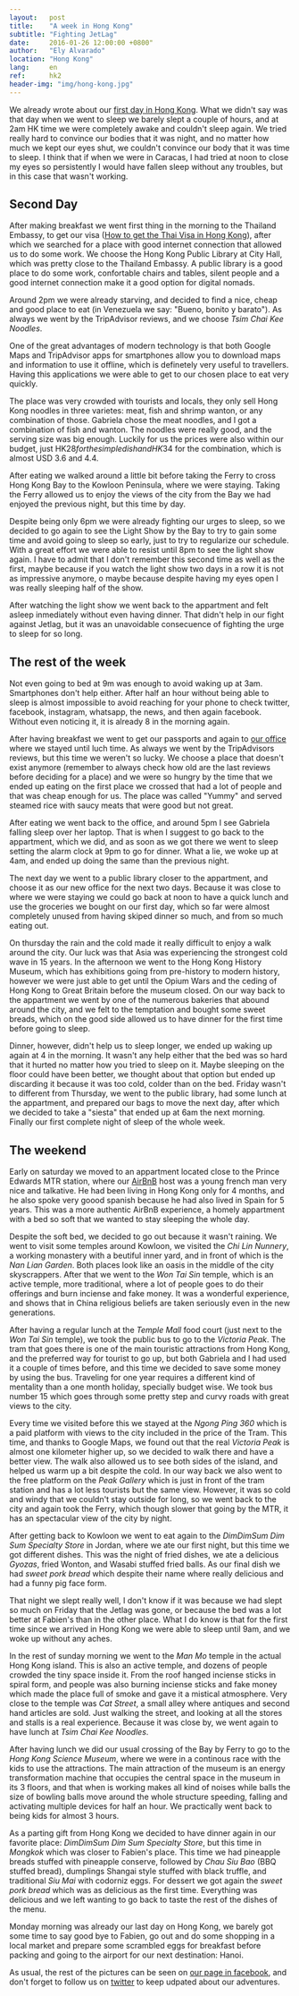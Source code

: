 ```yaml
---
layout:   post
title:    "A week in Hong Kong"
subtitle: "Fighting JetLag"
date:     2016-01-26 12:00:00 +0800"
author:   "Ely Alvarado"
location: "Hong Kong"
lang:     en
ref:      hk2
header-img: "img/hong-kong.jpg"
---
```

We already wrote about our <a href='/2016/01/18/first-day-in-hong-kong/'>first day in Hong Kong</a>. What we didn't say was that day when we went to sleep we barely slept a couple of hours, and at 2am HK time we were completely awake and couldn't sleep again. We tried really hard to convince our bodies that it was night, and no matter how much we kept our eyes shut, we couldn't convince our body that it was time to sleep. I think that if when we were in Caracas, I had tried at noon to close my eyes so persistently I would have fallen sleep without any troubles, but in this case that wasn't working.

## Second Day
After making breakfast we went first thing in the morning to the Thailand Embassy, to get our visa (<a href='/2016/01/20/how-to-get-the-thai-visa/'>How to get the Thai Visa in Hong Kong</a>), after which we searched for a place with good internet connection that allowed us to do some work. We choose the Hong Kong Public Library at City Hall, which was pretty close to the Thailand Embassy. A public library is a good place to do some work, confortable chairs and tables, silent people and a good internet connection make it a good option for digital nomads.

Around 2pm we were already starving, and decided to find a nice, cheap and good place to eat (in Venezuela we say: "Bueno, bonito y barato"). As always we went by the TripAdvisor reviews, and we choose _Tsim Chai Kee Noodles_.

One of the great advantages of modern technology is that both Google Maps and TripAdvisor apps for smartphones allow you to download maps and information to use it offline, which is definetely very useful to travellers. Having this applications we were able to get to our chosen place to eat very quickly.

The place was very crowded with tourists and locals, they only sell Hong Kong noodles in three varietes: meat, fish and shrimp wanton, or any combination of those. Gabriela chose the meat noodles, and I got a combination of fish and wanton. The noodles were really good, and the serving size was big enough. Luckily for us the prices were also within our budget, just HK$28 for the simple dish and HK$34 for the combination, which is almost USD 3.6 and 4.4.

After eating we walked around a little bit before taking the Ferry to cross Hong Kong Bay to the Kowloon Peninsula, where we were staying. Taking the Ferry allowed us to enjoy the views of the city from the Bay we had enjoyed the previous night, but this time by day.

Despite being only 6pm we were already fighting our urges to sleep, so we decided to go again to see the Light Show by the Bay to try to gain some time and avoid going to sleep so early, just to try to regularize our schedule. With a great effort we were able to resist until 8pm to see the light show again. I have to admit that I don't remember this second time as well as the first, maybe because if you watch the light show two days in a row it is not as impressive anymore, o maybe because despite having my eyes open I was really sleeping half of the show.

After watching the light show we went back to the appartment and felt asleep inmediately without even having dinner. That didn't help in our fight against Jetlag, but it was an unavoidable consecuence of fighting the urge to sleep for so long.

## The rest of the week
Not even going to bed at 9m was enough to avoid waking up at 3am. Smartphones don't help either. After half an hour without being able to sleep is almost impossible to avoid reaching for your phone to check twitter, facebook, instagram, whatsapp, the news, and then again facebook. Without even noticing it, it is already 8 in the morning again.

After having breakfast we went to get our passports and again to <a href="https://www.hkpl.gov.hk/en/locations/central-and-western/library/city-hall.html" target="_blank" >our office</a> where we stayed until luch time. As always we went by the TripAdvisors reviews, but this time we weren't so lucky. We choose a place that doesn't exist anymore (remember to always check how old are the last reviews before deciding for a place) and we were so hungry by the time that we ended up eating on the first place we crossed that had a lot of people and that was cheap enough for us. The place was called "Yummy" and served steamed rice with saucy meats that were good but not great.

After eating we went back to the office, and around 5pm I see Gabriela falling sleep over her laptop. That is when I suggest to go back to the appartment, which we did, and as soon as we got there we went to sleep setting the alarm clock at 9pm to go for dinner. What a lie, we woke up at 4am, and ended up doing the same than the previous night.

The next day we went to a public library closer to the appartment, and choose it as our new office for the next two days. Because it was close to where we were staying we could go back at noon to have a quick lunch and use the groceries we bought on our first day, which so far were almost completely unused from having skiped dinner so much, and from so much eating out.

On thursday the rain and the cold made it really difficult to enjoy a walk around the city. Our luck was that Asia was experiencing the strongest cold wave in 15 years. In the afternoon we went to the Hong Kong History Museum, which has exhibitions going from pre-history to modern history, however we were just able to get until the Opium Wars and the ceding of Hong Kong to Great Britain before the museum closed. On our way back to the appartment we went by one of the numerous bakeries that abound around the city, and we felt to the temptation and bought some sweet breads, which on the good side allowed us to have dinner for the first time before going to sleep.

Dinner, however, didn't help us to sleep longer, we ended up waking up again at 4 in the morning. It wasn't any help either that the bed was so hard that it hurted no matter how you tried to sleep on it. Maybe sleeping on the floor could have been better, we thought about that option but ended up discarding it because it was too cold, colder than on the bed. Friday wasn't to different from Thursday, we went to the public library, had some lunch at the appartment, and prepared our bags to move the next day, after which we decided to take a "siesta" that ended up at 6am the next morning. Finally our first complete night of sleep of the whole week.

## The weekend
Early on saturday we moved to an appartment located close to the Prince Edwards MTR station, where our <a href="www.airbnb.com/c/ealvarado?s=8">AirBnB</a> host was a young french man very nice and talkative. He had been living in Hong Kong only for 4 months, and he also spoke very goood spanish because he had also lived in Spain for 5 years. This was a more authentic AirBnB experience, a homely appartment with a bed so soft that we wanted to stay sleeping the whole day.

Despite the soft bed, we decided to go out because it wasn't raining. We went to visit some temples around Kowloon, we visited the _Chi Lin Nunnery_, a working monastery with a beutiful inner yard, and in front of which is the _Nan Lian Garden_. Both places look like an oasis in the middle of the city skyscrappers. After that we went to the _Won Tai Sin_ temple, which is an active temple, more traditional, where a lot of people goes to do their offerings and burn inciense and fake money. It was a wonderful experience, and shows that in China religious beliefs are taken seriously even in the new generations.

After having a regular lunch at the _Temple Mall_ food court (just next to the _Won Tai Sin_ temple), we took the public bus to go to the _Victoria Peak_. The tram that goes there is one of the main touristic attractions from Hong Kong, and the preferred way for tourist to go up, but both Gabriela and I had used it a couple of times before, and this time we decided to save some money by using the bus. Traveling for one year requires a different kind of mentality than a one month holiday, specially budget wise. We took bus number 15 which goes through some pretty step and curvy roads with great views to the city.

Every time we visited before this we stayed at the _Ngong Ping 360_ which is a paid platform with views to the city included in the price of the Tram. This time, and thanks to Google Maps, we found out that the real _Victoria Peak_ is almost one kilometer higher up, so we decided to walk there and have a better view. The walk also allowed us to see both sides of the island, and helped us warm up a bit despite the cold. In our way back we also went to the free platform on the _Peak Gallery_ which is just in front of the tram station and has a lot less tourists but the same view. However, it was so cold and windy that we couldn't stay outside for long, so we went back to the city and again took the Ferry, which though slower that going by the MTR, it has an spectacular view of the city by night.

After getting back to Kowloon we went to eat again to the _DimDimSum Dim Sum Specialty Store_ in Jordan, where we ate our first night, but this time we got different dishes. This was the night of fried dishes, we ate a delicious _Gyozas_, fried Wonton, and Wasabi stuffed fried balls. As our final dish we had _sweet pork bread_ which despite their name where really delicious and had a funny pig face form.

That night we slept really well, I don't know if it was because we had slept so much on Friday that the Jetlag was gone, or because the bed was a lot better at Fabien's than in the other place. What I do know is that for the first time since we arrived in Hong Kong we were able to sleep until 9am, and we woke up without any aches.

In the rest of sunday morning we went to the _Man Mo_ temple in the actual Hong Kong island. This is also an active temple, and dozens of people crowded the tiny space inside it. From the roof hanged inciense sticks in spiral form, and people was also burning inciense sticks and fake money which made the place full of smoke and gave it a mistical atmosphere. Very close to the temple was _Cat Street_, a small alley where antiques and second hand articles are sold. Just walking the street, and looking at all the stores and stalls is a real experience. Because it was close by, we went again to have lunch at _Tsim Chai Kee Noodles_.

After having lunch we did our usual crossing of the Bay by Ferry to go to the _Hong Kong Science Museum_, where we were in a continous race with the kids to use the attractions. The main attraction of the museum is an energy transformation machine that occupies the central space in the museum in its 3 floors, and that when is working makes all kind of noises while balls the size of bowling balls move around the whole structure speeding, falling and activating multiple devices for half an hour. We practically went back to being kids for almost 3 hours.

As a parting gift from Hong Kong we decided to have dinner again in our favorite place: _DimDimSum Dim Sum Specialty Store_, but this time in _Mongkok_  which was closer to Fabien's place. This time we had pineapple breads stuffed with pineapple conserve, followed by _Chau Siu Bao_ (BBQ stuffed bread), dumplings Shangai style stuffed with black truffle, and traditional _Siu Mai_ with codorniz eggs. For dessert we got again the _sweet pork bread_ which was as delicious as the first time. Everything was delicious and we left wanting to go back to taste the rest of the dishes of the menu.

Monday morning was already our last day on Hong Kong, we barely got some time to say good bye to Fabien, go out and do some shopping in a local market and prepare some scrambled eggs for breakfast before packing and going to the airport for our next destination: Hanoi.

As usual, the rest of the pictures can be seen on <a href="https://facebook.com/NomadasVe" target="_blank">our page in facebook</a>, and don't forget to follow us on <a href="https://twitter.com/NomadasVe" target="_blank">twitter</a> to keep udpated about our adventures.
